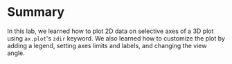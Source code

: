 # Summary

In this lab, we learned how to plot 2D data on selective axes of a 3D plot using `ax.plot`'s `zdir` keyword. We also learned how to customize the plot by adding a legend, setting axes limits and labels, and changing the view angle.
